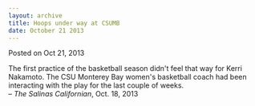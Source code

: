 ```yaml
---
layout: archive
title: Hoops under way at CSUMB
date: October 21 2013
---
```





<span class="date">Posted on Oct 21, 2013    </span>
<p>The first practice of the basketball season didn&apos;t feel that way
for Kerri Nakamoto. The CSU Monterey Bay women&apos;s basketball coach
had been interacting with the play for the last couple of
weeks.<br>
&#x2013; <em>The Salinas Californian</em>, Oct. 18, 2013</br></p>






